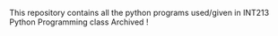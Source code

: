 This repository contains all the python programs used/given in INT213 Python Programming class
Archived !
